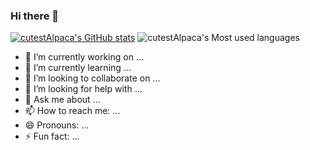 ### Hi there 👋
[![cutestAlpaca's GitHub stats](https://github-readme-stats.vercel.app/api?username=cutestAlpaca)](https://github.com/anuraghazra/github-readme-stats)
![cutestAlpaca's Most used languages](https://github-readme-stats.vercel.app/api/top-langs?username=cutestAlpaca&show_icons=true&count_private=true)

- 🔭 I’m currently working on ...
- 🌱 I’m currently learning ...
- 👯 I’m looking to collaborate on ...
- 🤔 I’m looking for help with ...
- 💬 Ask me about ...
- 📫 How to reach me: ...
- 😄 Pronouns: ...
- ⚡ Fun fact: ...

